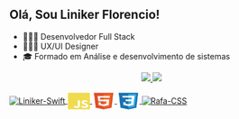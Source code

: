## Olá, Sou Liniker Florencio!

- 👨🏻‍💻 Desenvolvedor Full Stack
- 👨🏻‍💻 UX/UI Designer
- 🎓 Formado em Análise e desenvolvimento de sistemas 

<div align="center">
  <a href="https://github.com/Linikerflorencio">
  <img width=48%" src="https://github-readme-stats.vercel.app/api?username=Linikerflorencio&show_icons=true&theme=dark&include_all_commits=true&count_private=true"/>
  <img width="48%" src="https://github-readme-stats.vercel.app/api/top-langs/?username=Linikerflorencio&layout=compact&langs_count=7&theme=dark"/>
</div>
  
  <div style="display: inline_block"><br>
  <img align="center" alt="Liniker-Swift"height="30" widht="40" src="https://cdn.jsdelivr.net/gh/devicons/devicon/icons/swift/swift-original.svg" />
  <img align="center" alt="Rafa-Js" height="30" width="40" src="https://raw.githubusercontent.com/devicons/devicon/master/icons/javascript/javascript-plain.svg">
  <img align="center" alt="Rafa-HTML" height="30" width="40" src="https://raw.githubusercontent.com/devicons/devicon/master/icons/html5/html5-original.svg">
  <img align="center" alt="Rafa-CSS" height="30" width="40" src="https://raw.githubusercontent.com/devicons/devicon/master/icons/css3/css3-original.svg">
  <img align="center" alt="Rafa-CSS" height="30" width="40" src="https://raw.githubusercontent.com/devicons/devicon/master/icons/css3/css3-original.svg](https://freebiesupply.com/logos/php-logo/">
</div>
